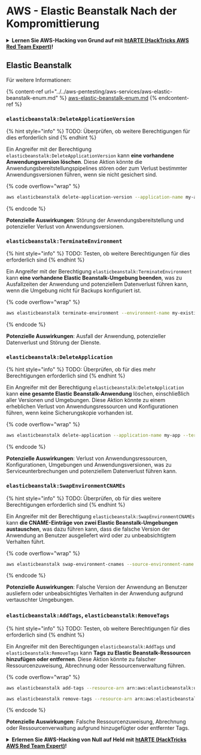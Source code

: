 # AWS - Elastic Beanstalk Nach der Kompromittierung

<details>

<summary><strong>Lernen Sie AWS-Hacking von Grund auf mit</strong> <a href="https://training.hacktricks.xyz/courses/arte"><strong>htARTE (HackTricks AWS Red Team Expert)</strong></a><strong>!</strong></summary>

Andere Möglichkeiten, HackTricks zu unterstützen:

* Wenn Sie Ihr **Unternehmen in HackTricks beworben sehen möchten** oder **HackTricks im PDF-Format herunterladen möchten**, überprüfen Sie die [**ABONNEMENTPLÄNE**](https://github.com/sponsors/carlospolop)!
* Holen Sie sich das [**offizielle PEASS & HackTricks-Merch**](https://peass.creator-spring.com)
* Entdecken Sie [**The PEASS Family**](https://opensea.io/collection/the-peass-family), unsere Sammlung exklusiver [**NFTs**](https://opensea.io/collection/the-peass-family)
* **Treten Sie der** 💬 [**Discord-Gruppe**](https://discord.gg/hRep4RUj7f) oder der [**Telegram-Gruppe**](https://t.me/peass) bei oder **folgen** Sie uns auf **Twitter** 🐦 [**@hacktricks_live**](https://twitter.com/hacktricks_live)**.**
* **Teilen Sie Ihre Hacking-Tricks, indem Sie PRs an die** [**HackTricks**](https://github.com/carlospolop/hacktricks) und [**HackTricks Cloud**](https://github.com/carlospolop/hacktricks-cloud) GitHub-Repositories senden.

</details>

## Elastic Beanstalk

Für weitere Informationen:

{% content-ref url="../../aws-pentesting/aws-services/aws-elastic-beanstalk-enum.md" %}
[aws-elastic-beanstalk-enum.md](../../aws-pentesting/aws-services/aws-elastic-beanstalk-enum.md)
{% endcontent-ref %}

### `elasticbeanstalk:DeleteApplicationVersion`

{% hint style="info" %}
TODO: Überprüfen, ob weitere Berechtigungen für dies erforderlich sind
{% endhint %}

Ein Angreifer mit der Berechtigung `elasticbeanstalk:DeleteApplicationVersion` kann **eine vorhandene Anwendungsversion löschen**. Diese Aktion könnte die Anwendungsbereitstellungspipelines stören oder zum Verlust bestimmter Anwendungsversionen führen, wenn sie nicht gesichert sind.

{% code overflow="wrap" %}
```bash
aws elasticbeanstalk delete-application-version --application-name my-app --version-label my-version
```
{% endcode %}

**Potenzielle Auswirkungen**: Störung der Anwendungsbereitstellung und potenzieller Verlust von Anwendungsversionen.

### `elasticbeanstalk:TerminateEnvironment`

{% hint style="info" %}
TODO: Testen, ob weitere Berechtigungen für dies erforderlich sind
{% endhint %}

Ein Angreifer mit der Berechtigung `elasticbeanstalk:TerminateEnvironment` kann **eine vorhandene Elastic Beanstalk-Umgebung beenden**, was zu Ausfallzeiten der Anwendung und potenziellem Datenverlust führen kann, wenn die Umgebung nicht für Backups konfiguriert ist.

{% code overflow="wrap" %}
```bash
aws elasticbeanstalk terminate-environment --environment-name my-existing-env
```
{% endcode %}

**Potenzielle Auswirkungen**: Ausfall der Anwendung, potenzieller Datenverlust und Störung der Dienste.

### `elasticbeanstalk:DeleteApplication`

{% hint style="info" %}
TODO: Überprüfen, ob für dies mehr Berechtigungen erforderlich sind
{% endhint %}

Ein Angreifer mit der Berechtigung `elasticbeanstalk:DeleteApplication` kann **eine gesamte Elastic Beanstalk-Anwendung** löschen, einschließlich aller Versionen und Umgebungen. Diese Aktion könnte zu einem erheblichen Verlust von Anwendungsressourcen und Konfigurationen führen, wenn keine Sicherungskopie vorhanden ist.

{% code overflow="wrap" %}
```bash
aws elasticbeanstalk delete-application --application-name my-app --terminate-env-by-force
```
{% endcode %}

**Potenzielle Auswirkungen**: Verlust von Anwendungsressourcen, Konfigurationen, Umgebungen und Anwendungsversionen, was zu Serviceunterbrechungen und potenziellem Datenverlust führen kann.

### `elasticbeanstalk:SwapEnvironmentCNAMEs`

{% hint style="info" %}
TODO: Überprüfen, ob für dies weitere Berechtigungen erforderlich sind
{% endhint %}

Ein Angreifer mit der Berechtigung `elasticbeanstalk:SwapEnvironmentCNAMEs` kann **die CNAME-Einträge von zwei Elastic Beanstalk-Umgebungen austauschen**, was dazu führen kann, dass die falsche Version der Anwendung an Benutzer ausgeliefert wird oder zu unbeabsichtigtem Verhalten führt.

{% code overflow="wrap" %}
```bash
aws elasticbeanstalk swap-environment-cnames --source-environment-name my-env-1 --destination-environment-name my-env-2
```
{% endcode %}

**Potenzielle Auswirkungen**: Falsche Version der Anwendung an Benutzer ausliefern oder unbeabsichtigtes Verhalten in der Anwendung aufgrund vertauschter Umgebungen.

### `elasticbeanstalk:AddTags`, `elasticbeanstalk:RemoveTags`

{% hint style="info" %}
TODO: Testen, ob weitere Berechtigungen für dies erforderlich sind
{% endhint %}

Ein Angreifer mit den Berechtigungen `elasticbeanstalk:AddTags` und `elasticbeanstalk:RemoveTags` kann **Tags zu Elastic Beanstalk-Ressourcen hinzufügen oder entfernen**. Diese Aktion könnte zu falscher Ressourcenzuweisung, Abrechnung oder Ressourcenverwaltung führen.

{% code overflow="wrap" %}
```bash
aws elasticbeanstalk add-tags --resource-arn arn:aws:elasticbeanstalk:us-west-2:123456789012:environment/my-app/my-env --tags Key=MaliciousTag,Value=1

aws elasticbeanstalk remove-tags --resource-arn arn:aws:elasticbeanstalk:us-west-2:123456789012:environment/my-app/my-env --tag-keys MaliciousTag
```
{% endcode %}

**Potenzielle Auswirkungen**: Falsche Ressourcenzuweisung, Abrechnung oder Ressourcenverwaltung aufgrund hinzugefügter oder entfernter Tags.

<details>

<summary><strong>Erlernen Sie AWS-Hacking von Null auf Held mit</strong> <a href="https://training.hacktricks.xyz/courses/arte"><strong>htARTE (HackTricks AWS Red Team Expert)</strong></a><strong>!</strong></summary>

Andere Möglichkeiten, HackTricks zu unterstützen:

* Wenn Sie Ihr **Unternehmen in HackTricks beworben sehen möchten** oder **HackTricks im PDF-Format herunterladen möchten**, überprüfen Sie die [**ABONNEMENTPLÄNE**](https://github.com/sponsors/carlospolop)!
* Holen Sie sich das [**offizielle PEASS & HackTricks-Merch**](https://peass.creator-spring.com)
* Entdecken Sie [**The PEASS Family**](https://opensea.io/collection/the-peass-family), unsere Sammlung exklusiver [**NFTs**](https://opensea.io/collection/the-peass-family)
* **Treten Sie der** 💬 [**Discord-Gruppe**](https://discord.gg/hRep4RUj7f) oder der [**Telegram-Gruppe**](https://t.me/peass) bei oder **folgen** Sie uns auf **Twitter** 🐦 [**@hacktricks_live**](https://twitter.com/hacktricks_live)**.**
* **Teilen Sie Ihre Hacking-Tricks, indem Sie PRs an die** [**HackTricks**](https://github.com/carlospolop/hacktricks) und [**HackTricks Cloud**](https://github.com/carlospolop/hacktricks-cloud) github Repositories einreichen.

</details>
